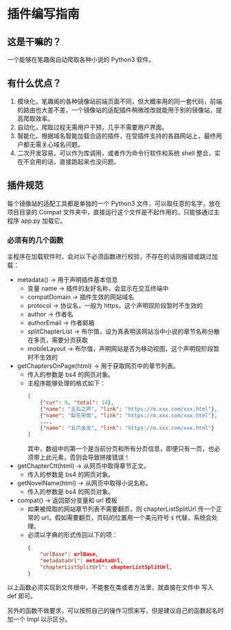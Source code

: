 # 插件编写指南

## 这是干嘛的？

一个能够在笔趣阁自动爬取各种小说的 Python3 软件。

## 有什么优点？

1. 模块化，笔趣阁的各种镜像站前端页面不同，但大概率用的同一套代码，前端的路由也大差不差，一个镜像站的适配插件稍微改改就能用于别的镜像站，提高爬取效率。
2. 自动化，爬取过程无需用户干预，几乎不需要用户界面。
3. 智能化，根据域名智能加载合适的插件，在受插件支持的各路网站上，最终用户都无需关心域名问题。
4. 二次开发容易，可以作为库调用，或者作为命令行软件和系统 shell 整合，实在不会用的话，直接跑起来也没问题。

## 插件规范

每个镜像站的适配工具都是单独的一个 Python3 文件，可以取任意的名字，放在项目目录的 Compat 文件夹中，直接运行这个文件是不起作用的，只能够通过主程序 app.py 加载它。

### 必须有的几个函数

主程序在加载软件时，会对以下必须函数进行校验，不存在的话则报错或跳过加载：

- metadata() -> 用于声明插件基本信息
    - 变量 name -> 插件的友好名称，会显示在交互终端中
    - compatDomain -> 插件生效的网站域名
    - protocol -> 协议名，一般为 https，这个声明现阶段暂时不生效的
    - author -> 作者名
    - authorEmail -> 作者邮箱
    - splitChapterList -> 布尔值，设为真表明该网站当中小说的章节名称分散在多页，需要分页获取
    - mobileLayout -> 布尔值，声明网站是否为移动视图，这个声明现阶段暂时不生效的
- getChaptersOnPage(html) -> 用于获取网页中的章节列表。
    - 传入的参数是 bs4 的网页对象。
    - 主程序能够处理的格式如下：
        ```json
        [
            {"cur": 9, "total": 14},
            {"name": "玉石之声", "link": "https://m.xxx.com/xxx.html"},
            {"name": "梨花带雨", "link": "https://m.xxx.com/xxx.html"},
            ...,
            {"name": "五爪金龙", "link": "https://m.xxx.com/xxx.html"}
        ]
        ```
        其中，数组中的第一个是当前分页和所有分页信息，即便只有一页，也必须带上此元素，否则会导致拼接错误！
- getChapterCtt(html) -> 从网页中取得章节正文。
    - 传入的参数是 bs4 的网页对象。
- getNovelName(html) -> 从网页中取得小说名称。
    - 传入的参数是 bs4 的网页对象。
- compat() -> 返回部分变量和 url 模板
    - 如果被爬取的网站章节列表不需要翻页，则 chapterListSplitUrl 传一个正常的 url。假如需要翻页，页码的位置用一个美元符号 `$` 代替，系统会处理。
    - 必须以字典的形式传回以下的项：
        ```json
        {
            "urlBase": urlBase,
            "metadataUrl": metadataUrl,
            "chapterListSplitUrl": chapterListSplitUrl,
        }
        ```
    
以上函数必须实现到文件根中，不能套在类或者方法里，就直接在文件中 写入 def 即可。

另外的函数不做要求，可以按照自己的操作习惯来写，但是建议自己的函数起名时加一个 Impl 以示区分。

